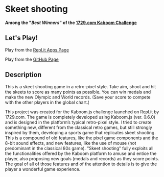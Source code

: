 # Skeet shooting
**Among the "_Best Winners_" of the [1729.com Kaboom Challenge](https://replit.com/@Salvatore373/Skeet-Shooting?v=1)**

## Let's Play!
Play from the [Repl.it Apps Page](https://replit.com/@Salvatore373/Skeet-Shooting?v=1)

Play from the [GitHub Page](https://salvatore373.github.io/skeet-shooting/)

## Description
This is a skeet shooting game in a retro-pixel style. Take aim, shoot and hit the skeets to score as many points as possible. You can win medals and make the new Olympic and World records. (Save your score to compete with the other players in the global chart.)

This project was created for the Kaboom.js challenge launched on Repl.it by 1729.com. The game is completely developed using Kaboom.js (ver. 0.6.0) and is designed in the platform’s typical retro-pixel style.
I tried to create something new, different from the classical retro games, but still strongly inspired by them, developing a sports game that replicates skeet shooting. This is a compound of old features, like the pixel game components and the 8-bit sound effects, and new features, like the use of mouse (not predominant in the classical 80s game).
"Skeet shooting" fully exploits all the functionalities offered by the Kaboom platform to amuse and entice the player, also proposing new goals (medals and records) as they score points.
The goal of all of those features and of the attention to details is to give the player a wonderful game experience.